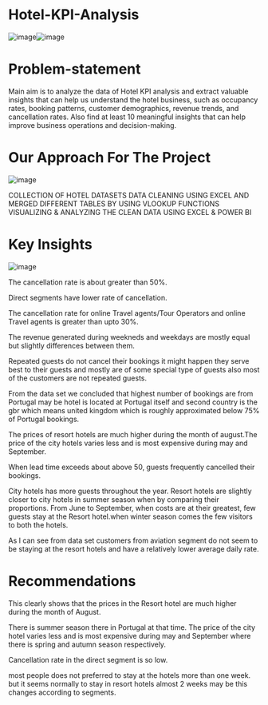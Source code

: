 # Hotel-KPI-Analysis


![image](https://github.com/Sudhansu352010/Hotel-KPI-Analysis/assets/131376814/04206930-7f17-4b7f-94af-3421bc6a37df)![image](https://github.com/Sudhansu352010/Hotel-KPI-Analysis/assets/131376814/0308d2ed-8b4e-4af1-b2b7-cd8b613c7356)



# Problem-statement
Main aim is to analyze the data of Hotel KPI analysis and extract valuable insights that can help us understand the hotel business, such as occupancy rates, booking patterns, customer demographics, revenue trends, and cancellation rates.
Also find at least 10 meaningful insights that can help improve business operations and decision-making.

# Our Approach For The Project
![image](https://github.com/Sudhansu352010/Hotel-KPI-Analysis/assets/131376814/8617c359-ae36-4f58-b5ea-23615f0edfef)

COLLECTION OF HOTEL DATASETS
DATA CLEANING USING  EXCEL AND MERGED DIFFERENT TABLES BY USING VLOOKUP FUNCTIONS
VISUALIZING & ANALYZING THE CLEAN DATA USING EXCEL & POWER BI

# Key Insights
![image](https://github.com/Sudhansu352010/Hotel-KPI-Analysis/assets/131376814/ee6d2610-2b6e-4168-8f9a-27fa2a93a51c)




The cancellation rate  is about greater  than 50%.

Direct segments have lower rate of cancellation.

The cancellation rate  for online Travel agents/Tour Operators and online Travel  agents is greater than upto 30%.

The revenue generated during weekneds and weekdays are mostly equal but slightly differences between them.

Repeated guests do not cancel their bookings it might happen they serve best to their guests and mostly are of some special type of guests also most of the customers are not repeated guests.

From the data set we concluded that highest number of bookings are from Portugal may be hotel  is located at Portugal itself and second country is the gbr which means united kingdom which is roughly approximated below 75% of Portugal bookings.

The prices of resort hotels are much higher during the month of august.The price of the city hotels varies less and is most expensive during may and September.

When lead time exceeds about above 50, guests frequently cancelled their bookings.

City hotels has more guests throughout  the year. Resort hotels are slightly closer to city hotels in summer season when by comparing their proportions. From June to September, when costs are at their greatest, few guests stay at the Resort hotel.when  winter season comes the few visitors to both the hotels.

As I can see from data set customers from aviation segment do not seem to be staying at the resort hotels and have a relatively lower average daily rate.

# Recommendations
This clearly shows that the prices in the Resort hotel are much higher during the month of August. 

There is summer season there in Portugal at that time. The price of the city hotel varies less and is most expensive during may and September where there is spring and autumn season respectively.

Cancellation rate in the direct segment is so  low.

most people does not preferred to stay at the hotels more than one week. but it seems normally to stay in resort hotels almost 2 weeks may be this changes according to segments.





